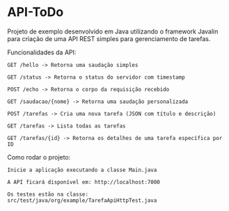 # API-ToDo
Projeto de exemplo desenvolvido em Java utilizando o framework Javalin para criação de uma API REST simples para gerenciamento de tarefas.

  Funcionalidades da API:

    GET /hello -> Retorna uma saudação simples

    GET /status -> Retorna o status do servidor com timestamp

    POST /echo -> Retorna o corpo da requisição recebido

    GET /saudacao/{nome} -> Retorna uma saudação personalizada

    POST /tarefas -> Cria uma nova tarefa (JSON com título e descrição)

    GET /tarefas -> Lista todas as tarefas

    GET /tarefas/{id} -> Retorna os detalhes de uma tarefa específica por ID

  Como rodar o projeto:

    Inicie a aplicação executando a classe Main.java
    
    A API ficará disponível em: http://localhost:7000
  
    Os testes estão na classe: src/test/java/org/example/TarefaApiHttpTest.java
